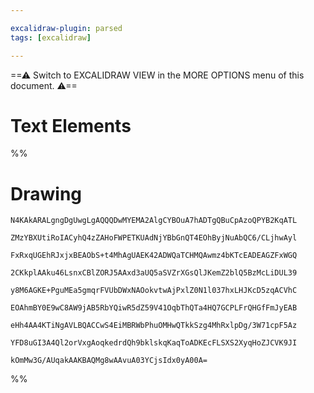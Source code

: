 ```yaml
---

excalidraw-plugin: parsed
tags: [excalidraw]

---
```

==⚠  Switch to EXCALIDRAW VIEW in the MORE OPTIONS menu of this document. ⚠==


# Text Elements
%%
# Drawing
```compressed-json
N4KAkARALgngDgUwgLgAQQQDwMYEMA2AlgCYBOuA7hADTgQBuCpAzoQPYB2KqATL

ZMzYBXUtiRoIACyhQ4zZAHoFWPETKUAdNjYBbGnQT4EOhByjNuAbQC6/CLjhwAyl

FxRxqUGEhRJxjxBEAObS+t4MhAgUAEK42ADWQaTCHMQAwmz4bKTcEADEAGZFxWGQ

2CKkplAAku46LsnxCBlZORJ5AAxd3aUQ5aSVZrXGsQlJKemZ2blQ5BzMcLiDUL39

y8M6AGKE+PguMEa5gmqrFVUbDWxNAOokvtwAjPxlZ0N1l037hxLHJKcD5zqACVhC

EOAhmBY0E9wC8AW9jAB5RbYQiwR5dZ59V41OqbThQTa4HQ7GCPLFrQHGfFmJyEAB

eHh4AA4KTiNgAVLBQACCwS4EiMBRWbPhuOMHwQTkkSzg4MhRxlpDg/3W71cpF5Az

YFD8uGI3A4Ql2orVxgAoqkedrdQh9bklskqKaqToADKEcFLSXS2XyqHoZJCVK9JI

kOmMw3G/AUqakAAKBAQMg8wAAvuA03YCjsIdx0yA00A=
```
%%